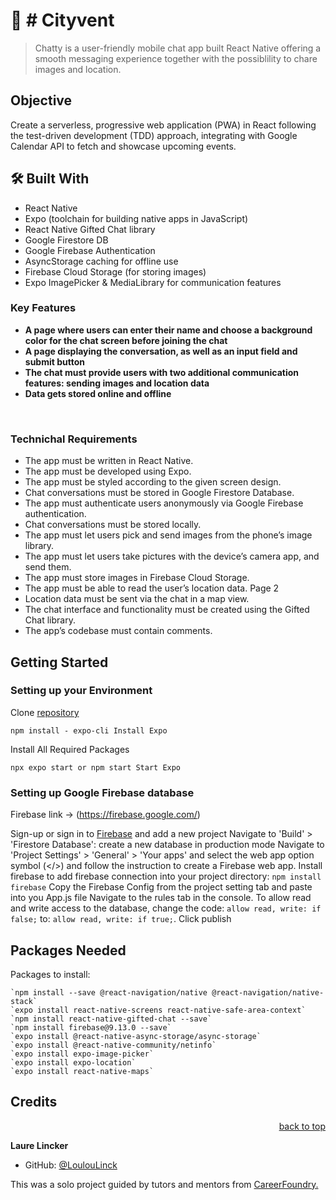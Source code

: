 # 📖 # Cityvent

> Chatty is a user-friendly mobile chat app built React Native offering a smooth messaging experience together with the possiblility to chare images and location.

## Objective
Create a serverless, progressive web application (PWA) in React following the test-driven development (TDD) approach, integrating with Google Calendar API to fetch and showcase upcoming events.
<!-- **Link to myFlix App:** https://... -->

## 🛠 Built With

- React Native
- Expo (toolchain for building native apps in JavaScript)
- React Native Gifted Chat library
- Google Firestore DB
- Google Firebase Authentication
- AsyncStorage caching for offline use
- Firebase Cloud Storage (for storing images)
- Expo ImagePicker & MediaLibrary for communication features

### Key Features 
 
- **A page where users can enter their name and choose a background color for the chat screen before joining the chat**
- **A page displaying the conversation, as well as an input field and submit button**
- **The chat must provide users with two additional communication features: sending images and location data**
- **Data gets stored online and offline**

<br>

### Technichal Requirements

- The app must be written in React Native.
- The app must be developed using Expo.
- The app must be styled according to the given screen design.
- Chat conversations must be stored in Google Firestore Database.
- The app must authenticate users anonymously via Google Firebase authentication.
- Chat conversations must be stored locally.
- The app must let users pick and send images from the phone’s image library.
- The app must let users take pictures with the device’s camera app, and send them.
- The app must store images in Firebase Cloud Storage.
- The app must be able to read the user’s location data.
Page 2
- Location data must be sent via the chat in a map view.
- The chat interface and functionality must be created using the Gifted Chat library.
- The app’s codebase must contain comments.

## Getting Started
### Setting up your Environment
Clone [repository](https://github.com/LoulouLinck/Chat-App) 

```npm install - expo-cli Install Expo```

Install All Required Packages

```Navigate to the root folder of the project and run 
npx expo start or npm start Start Expo
```


### Setting up Google Firebase database
Firebase link -> (https://firebase.google.com/)

Sign-up or sign in to [Firebase](https://firebase.google.com/) and add a new project
Navigate to 'Build' > 'Firestore Database': create a new database in production mode
Navigate to 'Project Settings' > 'General' > 'Your apps' and select the web app option symbol (</>) and follow the instruction to create a Firebase web app.
Install firebase to add firebase connection into your project directory: `npm install firebase`
Copy the Firebase Config from the project setting tab and paste into you App.js file
Navigate to the rules tab in the console. To allow read and write access to the database, change the code: `allow read, write: if false;` to: `allow read, write: if true;`. Click publish


## Packages Needed
Packages to install:

    `npm install --save @react-navigation/native @react-navigation/native-stack`
    `expo install react-native-screens react-native-safe-area-context`
    `npm install react-native-gifted-chat --save`
    `npm install firebase@9.13.0 --save`
    `expo install @react-native-async-storage/async-storage`
    `expo install @react-native-community/netinfo`
    `expo install expo-image-picker`
    `expo install expo-location`
    `expo install react-native-maps`

## Credits

<p align="right"><a href="#readme-top">back to top</a></p>

**Laure Lincker**

- GitHub: [@LoulouLinck](https://github.com/LoulouLinck)

This was a solo project guided by tutors and mentors from <a href="https://careerfoundry.com/en/courses/become-a-web-developer/">CareerFoundry.</a>
